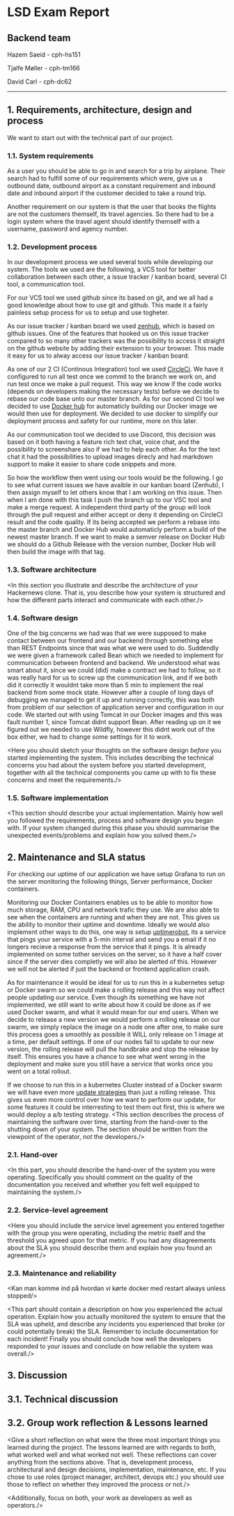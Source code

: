 # LSD Exam Report
## Backend team
Hazem Saeid - cph-hs151

Tjalfe Møller - cph-tm166

David Carl - cph-dc62

---
## 1. Requirements, architecture, design and process
We want to start out with the technical part of our project. 

### 1.1. System requirements
As a user you should be able to go in and search for a trip by airplane. Their search had to fulfill some of our requirements which were, give us a outbound date, outbound airport as a constant requirement and inbound date and inbound airport if the customer decided to take a round trip. 

Another requirement on our system is that the user that books the flights are not the customers themself, its travel
agencies. So there had to be a login system where the travel agent should identify themself with a username, password and agency number.

### 1.2. Development process
In our development process we used several tools while developing our system.
The tools we used are the following, a VCS tool for better collaboration between each other, a issue tracker / kanban board, several CI tool, a communication tool.

For our VCS tool we used github since its based on git, and we all had a good knowledge about how to use git and github. This made it a fairly painless setup process for us to setup and use togheter.

As our issue tracker / kanban board we used [zenhub](https://www.zenhub.com/), which is based on github issues. One of the features that hooked us on this issue tracker compared to so many other trackers was the possibility to access it straight on the github website by adding their extension to your browser. This made it easy for us to alway access our issue tracker / kanban board.

As one of our 2 CI (Continous Integration) tool we used [CircleCi](https://circleci.com/). We have it configured to run all test once we commit to the branch we work on, and run test once we make a pull request. This way we know if the code works (depends on developers making the necessary tests) before we decide to rebase our code base unto our master branch. As for our second CI tool we decided to use [Docker hub](https://hub.docker.com/) for automaticly building our Docker image we would then use for deployment. We decided to use docker to simplify our deployment process and safety for our runtime, more on this later.

As our communication tool we decided to use Discord, this decision was based on it both having a feature rich text chat, voice chat, and the possibility to screenshare also if we had to help each other. As for the text chat it had the possibilities to upload images direcly and had markdown support to make it easier to share code snippets and more.

So how the workflow then went using our tools would be the following. I go to see what current issues we have avaible in our kanban board (Zenhub), I then assign myself to let others know that I am working on this issue. Then when I am done with this task I push the branch up to our VSC tool and make a merge request. A independent third party of the group will look through the pull request and either accept or deny it depending on CircleCI result and the code quality. If its being accepted we perform a rebase into the master branch and Docker Hub would automaticly perform a build of the newest master branch. If we want to make a semver release on Docker Hub we should do a Github Release with the version number, Docker Hub will then build the image with that tag.

<In this part you should show off by telling us all you know about software
development processes and describe which concepts you used to structure your
development./>

### 1.3. Software architecture

<In this section you illustrate and describe the architecture of your Hackernews clone. That is, you describe how your system is structured and how the different parts interact and communicate with each other./>

### 1.4. Software design

One of the big concerns we had was that we were supposed to make contact between our frontend and our backend through something else than REST Endpoints since that was what we were used to do. Suddendly we were given a framework called Bean which we needed to implement for communication between frontend and backend.
We understood what was smart about it, since we could (did) make a contract we had to follow, so it was really hard for us to screw up the communication link, and if we both did it correctly it wouldnt take more than 5 min to implement the real backend from some mock state. However after a couple of long days of debugging we managed to get it up and running correctly, this was both from problem of our selection of application server and configuration in our code. We started out with using Tomcat in our Docker images and this was fault number 1, since Tomcat didnt support Bean. After reading up on it we figured out we needed to use Wildfly, however this didnt work out of the box either, we had to change some settings for it to work.

<Here you should sketch your thoughts on the software design *before* you
started implementing the system. This includes describing the technical
concerns you had about the system before you started development, together
with all the technical components you came up with to fix these concerns and
meet the requirements./>

### 1.5. Software implementation
<This section should describe your actual implementation. Mainly how well you
followed the requirements, process and software design you began with.
If your system changed during this phase you should summarise the unexpected
events/problems and explain how you solved them./>

## 2. Maintenance and SLA status

For checking our uptime of our application we have setup Grafana to run on the server monitoring the following things, Server performance, Docker containers.

Monitoring our Docker Containers enables us to be able to monitor how much storage, RAM, CPU and network trafic they use. We are also able to see when the containers are running and when they are not. This gives us the ability to monitor their uptime and downtime. Ideally we would also implement other ways to do this, one way is setup [uptimerobot](https://uptimerobot.com/), its a service that pings your service with a 5-min interval and send you a email if it no longers recieve a response from the service that it pings. It is already implemented on some tother services on the server, so it have a half cover since if the server dies completly we will also be alerted of this. However we will not be alerted if just the backend or frontend application crash.

As for maintenance it would be ideal for us to run this in a kubernetes setup or Docker swarm so we could make a rolling release and this way not affect people updating our service. Even though its something we have not implemented, we still want to write about how it could be done as if we used Docker swarm, and what it would mean for our end users. 
When we decide to release a new version we would perform a rolling release on our swarm, we simply replace the image on a node one after one, to make sure this process goes a smoothly as possible it WILL only release on 1 image at a time, per default settings. If one of our nodes fail to update to our new version, the rolling release will pull the handbrake and stop the release by itself. This ensures you have a chance to see what went wrong in the deployment and make sure you still have a service that works once you went on a total rollout. 

If we choose to run this in a kubernetes Cluster instead of a Docker swarm we will have even more [update strategies](https://blog.container-solutions.com/kubernetes-deployment-strategies) than just a rolling release. This gives us even more control over how we want to perform our update, for some features it could be interresting to test them out first, this is where we would deploy a a/b testing strategy.
<This section describes the process of maintaining the software over time,
starting from the hand-over to the shutting down of your system. The section
should be written from the viewpoint of the operator, *not* the developers./>

### 2.1. Hand-over
<In this part, you should describe the hand-over of the system you were
operating. Specifically you should comment on the quality of the documentation you received and whether you felt well equipped to maintaining the system./>

### 2.2. Service-level agreement
<Here you should include the service level agreement you entered together with
the group you were operating, including the metric itself and the threshold
you agreed upon for that metric. If you had any disagreements about the SLA
you should describe them and explain how you found an agreement./>

### 2.3. Maintenance and reliability
<Kan man komme ind på hvordan vi kørte docker med restart always unless stopped/>

<This part should contain a description on how you experienced the actual
operation. Explain how you actually monitored the system to ensure that the SLA
was upheld, and describe any incidents you experienced that broke (or could
potentially break) the SLA. Remember to include documentation for each
incident! Finally you should conclude how well the developers responded to your
issues and conclude on how reliable the system was overall./>

## 3. Discussion

## 3.1. Technical discussion
<This part summarises both the first and second part of the report by giving
an overview of the good and bad parts of the whole semester project. Be
critical and honest./>

## 3.2. Group work reflection & Lessons learned
<Give a short reflection on what were the three most important things you learned during the project. The lessons learned are with regards to both, what worked well and what worked not well. These reflections can cover anything from the sections above. That is, development process, architectural and design decisions, implementation, maintenance, etc. If you chose to use roles (project manager, architect, devops etc.) you should use those to reflect on whether they improved the process or not./>

<Additionally, focus on both, your work as developers as well as operators./>